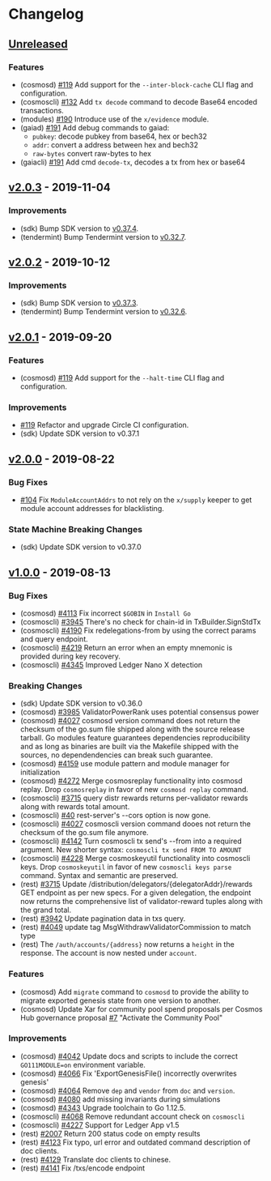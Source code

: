 <!--
Guiding Principles:

Changelogs are for humans, not machines.
There should be an entry for every single version.
The same types of changes should be grouped.
Versions and sections should be linkable.
The latest version comes first.
The release date of each version is displayed.
Mention whether you follow Semantic Versioning.

Usage:

Change log entries are to be added to the Unreleased section under the
appropriate stanza (see below). Each entry should ideally include a tag and
the Github issue reference in the following format:

* (<tag>) \#<issue-number> message

The issue numbers will later be link-ified during the release process so you do
not have to worry about including a link manually, but you can if you wish.

Types of changes (Stanzas):

"Features" for new features.
"Improvements" for changes in existing functionality.
"Deprecated" for soon-to-be removed features.
"Bug Fixes" for any bug fixes.
"Client Breaking" for breaking CLI commands and REST routes.
"State Machine Breaking" for breaking the AppState

Ref: https://keepachangelog.com/en/1.0.0/
-->

# Changelog

## [Unreleased]

### Features

* (cosmosd) [\#119](https://github.com/cosmos/cosmos/pull/119) Add support for the `--inter-block-cache` CLI
flag and configuration.
* (cosmoscli) [\#132](https://github.com/cosmos/cosmos/pull/132) Add `tx decode` command to decode
Base64 encoded transactions.
* (modules) [\#190](https://github.com/cosmos/gaia/pull/190) Introduce use of the `x/evidence` module.
* (gaiad) [\#191](https://github.com/cosmos/gaia/pull/191) Add debug commands to gaiad: 
    - `pubkey`: decode pubkey from base64, hex or bech32
    - `addr`: convert a address between hex and bech32
    - `raw-bytes` convert raw-bytes to hex
* (gaiacli) [\#191](https://github.com/cosmos/gaia/pull/191) Add cmd `decode-tx`, decodes a tx from hex or base64

## [v2.0.3] - 2019-11-04

### Improvements

* (sdk) Bump SDK version to [v0.37.4](https://github.com/cosmos/cosmos-sdk/releases/tag/v0.37.4).
* (tendermint) Bump Tendermint version to [v0.32.7](https://github.com/tendermint/tendermint/releases/tag/v0.32.7).

## [v2.0.2] - 2019-10-12

### Improvements

* (sdk) Bump SDK version to [v0.37.3](https://github.com/cosmos/cosmos-sdk/releases/tag/v0.37.3).
* (tendermint) Bump Tendermint version to [v0.32.6](https://github.com/tendermint/tendermint/releases/tag/v0.32.6).

## [v2.0.1] - 2019-09-20

### Features

* (cosmosd) [\#119](https://github.com/cosmos/cosmos/pull/119) Add support for the `--halt-time` CLI flag and configuration.

### Improvements

* [\#119](https://github.com/cosmos/cosmos/pull/119) Refactor and upgrade Circle CI
configuration.
* (sdk) Update SDK version to v0.37.1

## [v2.0.0] - 2019-08-22

### Bug Fixes

* [\#104](https://github.com/cosmos/cosmos/issues/104) Fix `ModuleAccountAddrs` to
not rely on the `x/supply` keeper to get module account addresses for blacklisting.

### State Machine Breaking Changes

* (sdk) Update SDK version to v0.37.0

## [v1.0.0] - 2019-08-13

### Bug Fixes

* (cosmosd) [\#4113](https://github.com/cosmos/cosmos-sdk/issues/4113) Fix incorrect `$GOBIN` in `Install Go`
* (cosmoscli) [\#3945](https://github.com/cosmos/cosmos-sdk/issues/3945) There's no check for chain-id in TxBuilder.SignStdTx
* (cosmoscli) [\#4190](https://github.com/cosmos/cosmos-sdk/issues/4190) Fix redelegations-from by using the correct params and query endpoint.
* (cosmoscli) [\#4219](https://github.com/cosmos/cosmos-sdk/issues/4219) Return an error when an empty mnemonic is provided during key recovery.
* (cosmoscli) [\#4345](https://github.com/cosmos/cosmos-sdk/issues/4345) Improved Ledger Nano X detection

### Breaking Changes

* (sdk) Update SDK version to v0.36.0
* (cosmosd) [\#3985](https://github.com/cosmos/cosmos-sdk/issues/3985) ValidatorPowerRank uses potential consensus power
* (cosmosd) [\#4027](https://github.com/cosmos/cosmos-sdk/issues/4027) cosmosd version command does not return the checksum of the go.sum file shipped along with the source release tarball.
  Go modules feature guarantees dependencies reproducibility and as long as binaries are built via the Makefile shipped with the sources, no dependendencies can break such guarantee.
* (cosmosd) [\#4159](https://github.com/cosmos/cosmos-sdk/issues/4159) use module pattern and module manager for initialization
* (cosmosd) [\#4272](https://github.com/cosmos/cosmos-sdk/issues/4272) Merge cosmosreplay functionality into cosmosd replay.
  Drop `cosmosreplay` in favor of new `cosmosd replay` command.
* (cosmoscli) [\#3715](https://github.com/cosmos/cosmos-sdk/issues/3715) query distr rewards returns per-validator
  rewards along with rewards total amount.
* (cosmoscli) [\#40](https://github.com/cosmos/cosmos-sdk/issues/40) rest-server's --cors option is now gone.
* (cosmoscli) [\#4027](https://github.com/cosmos/cosmos-sdk/issues/4027) cosmoscli version command dooes not return the checksum of the go.sum file anymore.
* (cosmoscli) [\#4142](https://github.com/cosmos/cosmos-sdk/issues/4142) Turn cosmoscli tx send's --from into a required argument.
  New shorter syntax: `cosmoscli tx send FROM TO AMOUNT`
* (cosmoscli) [\#4228](https://github.com/cosmos/cosmos-sdk/issues/4228) Merge cosmoskeyutil functionality into cosmoscli keys.
  Drop `cosmoskeyutil` in favor of new `cosmoscli keys parse` command. Syntax and semantic are preserved.
* (rest) [\#3715](https://github.com/cosmos/cosmos-sdk/issues/3715) Update /distribution/delegators/{delegatorAddr}/rewards GET endpoint
  as per new specs. For a given delegation, the endpoint now returns the
  comprehensive list of validator-reward tuples along with the grand total.
* (rest) [\#3942](https://github.com/cosmos/cosmos-sdk/issues/3942) Update pagination data in txs query.
* (rest) [\#4049](https://github.com/cosmos/cosmos-sdk/issues/4049) update tag MsgWithdrawValidatorCommission to match type
* (rest) The `/auth/accounts/{address}` now returns a `height` in the response. The
  account is now nested under `account`.

### Features

* (cosmosd) Add `migrate` command to `cosmosd` to provide the ability to migrate exported
  genesis state from one version to another.
* (cosmosd) Update Xar for community pool spend proposals per Cosmos Hub governance proposal [\#7](https://github.com/cosmos/cosmos-sdk/issues/7) "Activate the Community Pool"

### Improvements

* (cosmosd) [\#4042](https://github.com/cosmos/cosmos-sdk/issues/4042) Update docs and scripts to include the correct `GO111MODULE=on` environment variable.
* (cosmosd) [\#4066](https://github.com/cosmos/cosmos-sdk/issues/4066) Fix 'ExportGenesisFile() incorrectly overwrites genesis'
* (cosmosd) [\#4064](https://github.com/cosmos/cosmos-sdk/issues/4064) Remove `dep` and `vendor` from `doc` and `version`.
* (cosmosd) [\#4080](https://github.com/cosmos/cosmos-sdk/issues/4080) add missing invariants during simulations
* (cosmosd) [\#4343](https://github.com/cosmos/cosmos-sdk/issues/4343) Upgrade toolchain to Go 1.12.5.
* (cosmoscli) [\#4068](https://github.com/cosmos/cosmos-sdk/issues/4068) Remove redundant account check on `cosmoscli`
* (cosmoscli) [\#4227](https://github.com/cosmos/cosmos-sdk/issues/4227) Support for Ledger App v1.5
* (rest) [\#2007](https://github.com/cosmos/cosmos-sdk/issues/2007) Return 200 status code on empty results
* (rest) [\#4123](https://github.com/cosmos/cosmos-sdk/issues/4123) Fix typo, url error and outdated command description of doc clients.
* (rest) [\#4129](https://github.com/cosmos/cosmos-sdk/issues/4129) Translate doc clients to chinese.
* (rest) [\#4141](https://github.com/cosmos/cosmos-sdk/issues/4141) Fix /txs/encode endpoint

<!-- Release links -->

[Unreleased]: https://github.com/cosmos/gaia/compare/v2.0.3...HEAD
[v2.0.3]: https://github.com/cosmos/gaia/releases/tag/v2.0.3
[v2.0.2]: https://github.com/cosmos/gaia/releases/tag/v2.0.2
[v2.0.1]: https://github.com/cosmos/gaia/releases/tag/v2.0.1
[v2.0.0]: https://github.com/cosmos/gaia/releases/tag/v2.0.0
[v1.0.0]: https://github.com/cosmos/gaia/releases/tag/v1.0.0
